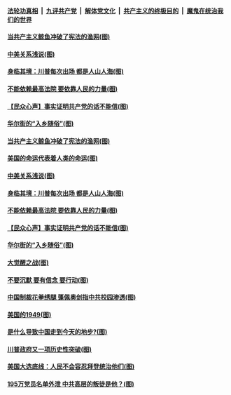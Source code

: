 

####  [法轮功真相](../../../../basic/blob/master/README.md?t=12160002) &nbsp;|&nbsp; [九评共产党](../../../../9ping.md/blob/master/README.md?t=12160002) &nbsp;|&nbsp; [解体党文化](../../../../jtdwh.md/blob/master/README.md?t=12160002)  &nbsp;|&nbsp; [共产主义的终极目的](../../../../gczydzjmd.md/blob/master/README.md?t=12160002) &nbsp;|&nbsp; [魔鬼在统治我们的世界](../../../../mgztzwmdsj.md/blob/master/README.md?t=12160002) 

#### [当共产主义鲸鱼冲破了宪法的渔网(图)](../pages/p4/955876.md?t=12160002) 

#### [中美关系浅说(图)](../pages/p4/955852.md?t=12160002) 

#### [身临其境：川普每次出场 都是人山人海(图)](../pages/p4/955833.md?t=12160002) 

#### [不能依赖最高法院 要依靠人民的力量(图)](../pages/p4/955822.md?t=12160002) 

#### [【民众心声】事实证明共产党的话不能信(图)](../pages/p4/955425.md?t=12160002) 

#### [华尔街的“入乡随俗”(图)](../pages/p4/955820.md?t=12160002) 



#### [当共产主义鲸鱼冲破了宪法的渔网(图)](../pages/p4/955876.md?t=12160002) 

#### [美国的命运代表着人类的命运(图)](../pages/p4/955858.md?t=12160002) 

#### [中美关系浅说(图)](../pages/p4/955852.md?t=12160002) 

#### [身临其境：川普每次出场 都是人山人海(图)](../pages/p4/955833.md?t=12160002) 

#### [不能依赖最高法院 要依靠人民的力量(图)](../pages/p4/955822.md?t=12160002) 

#### [【民众心声】事实证明共产党的话不能信(图)](../pages/p4/955425.md?t=12160002) 

#### [华尔街的“入乡随俗”(图)](../pages/p4/955820.md?t=12160002) 

#### [大觉醒之战(图)](../pages/p4/955819.md?t=12160002) 

#### [不要沉默 要有信念 要行动(图)](../pages/p4/955815.md?t=12160002) 




#### [中国制裁花拳绣腿 蓬佩奥剑指中共校园渗透(图)](../pages/p4/955711.md?t=12160002) 

#### [美国的1949(图)](../pages/p4/955710.md?t=12160002) 

#### [是什么导致中国走到今天的地步?(图)](../pages/p4/955696.md?t=12160002) 

#### [川普政府又一项历史性突破(图)](../pages/p4/955692.md?t=12160002) 

#### [美国大选底线：人民不会容忍拜登统治他们(图)](../pages/p4/955690.md?t=12160002) 

#### [195万党员名单外泄 中共高层的叛徒是他？(图)](../pages/p4/955691.md?t=12160002) 

